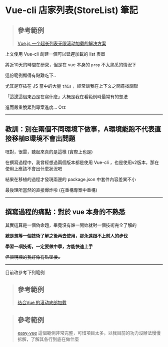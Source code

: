 # Vue-cli 店家列表(StoreList) 筆記

> ## 參考範例
> [Vue.js 一个超长列表无限滚动加载的解决方案](https://juejin.im/entry/5819993fbf22ec0068aab054)

上文使用 Vue-cli 創建一個可以延遲加載的 list 表單

將近10天的時間在研究，但是在 vue 本身的 ```prop``` 不太熟悉的情況下

這份範例顯得有點難吃下..

尤其是穿插在 JS 當中的大量 ```this``` ，經常讓我在上下文之間尋找關聯

「這邊這個東西是在寫什麼」大概是我在看範例時最常有的想法

進而嚴重脫累到專案進度... Orz

---

## 教訓：別在兩個不同環境下做事，A環境能跑不代表直接移植B環境不會出問題

嘿對，很雷，聽起來真的是這樣 (實際上也是)

在撰寫過程中，我曾經想過兩個版本都是使用 Vue-cli ，也是使用v2版本，那在使用上應該不會出什麼狀況吧

結果在移植的過程才發現兩邊的 package.json 中套件內容差異不小

最後理所當然的直接爆炸啦 (在重構專案中重構)

---

## 撰寫過程的痛點：對於 vue 本身的不熟悉

其實這算是一個偽命題，畢竟沒有誰一開始就對一個技術完全了解的

**總是想等一個技術了解之後再去使用，那永遠跟不上前人的步伐**

**學習一項技術，一定要做中學，方能快速上手**

~~但很明顯的我好像有點墜機..~~


---

目前改參考下列範例

> ## 參考範例
> [结合Vue 的滚动底部加载](https://segmentfault.com/a/1190000012440716)


> ## 參考範例
> [easy-vue](https://github.com/TIGERB/easy-vue)
這個範例非常完整，可惜項目太多，以我目前的功力沒辦法慢慢拆解，了解其各行到底在做什麼  
